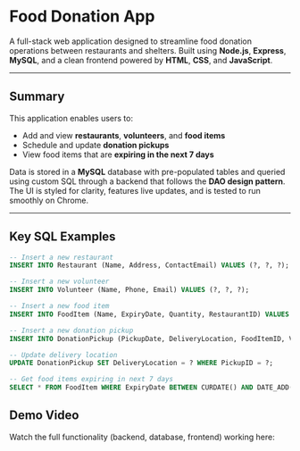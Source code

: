 # Food Donation App

A full-stack web application designed to streamline food donation operations between restaurants and shelters. Built using **Node.js**, **Express**, **MySQL**, and a clean frontend powered by **HTML**, **CSS**, and **JavaScript**.

---

## Summary

This application enables users to:
- Add and view **restaurants**, **volunteers**, and **food items**
- Schedule and update **donation pickups**
- View food items that are **expiring in the next 7 days**

Data is stored in a **MySQL** database with pre-populated tables and queried using custom SQL through a backend that follows the **DAO design pattern**. The UI is styled for clarity, features live updates, and is tested to run smoothly on Chrome.

---

## Key SQL Examples

```sql
-- Insert a new restaurant
INSERT INTO Restaurant (Name, Address, ContactEmail) VALUES (?, ?, ?);

-- Insert a new volunteer
INSERT INTO Volunteer (Name, Phone, Email) VALUES (?, ?, ?);

-- Insert a new food item
INSERT INTO FoodItem (Name, ExpiryDate, Quantity, RestaurantID) VALUES (?, ?, ?, ?);

-- Insert a new donation pickup
INSERT INTO DonationPickup (PickupDate, DeliveryLocation, FoodItemID, VolunteerID) VALUES (?, ?, ?, ?);

-- Update delivery location
UPDATE DonationPickup SET DeliveryLocation = ? WHERE PickupID = ?;

-- Get food items expiring in next 7 days
SELECT * FROM FoodItem WHERE ExpiryDate BETWEEN CURDATE() AND DATE_ADD(CURDATE(), INTERVAL 7 DAY);
```

## Demo Video

Watch the full functionality (backend, database, frontend) working here:
